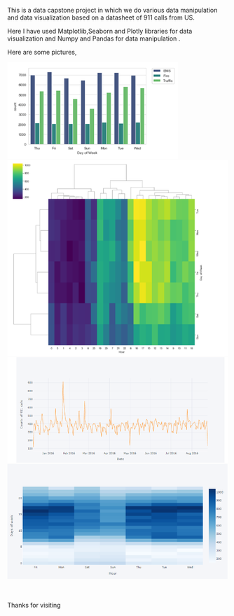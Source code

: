 This is a data capstone project in which we do various data manipulation and data visualization based on a datasheet of 911 calls from US.

Here I have used Matplotlib,Seaborn and Plotly libraries for data visualization and Numpy and Pandas for data manipulation .

Here are some pictures,

<img src="iMAGES/FirstImage.PNG">
<img src="iMAGES/heatMap.PNG">
<img src="iMAGES/Plotly.PNG">
<img src="iMAGES/Plotly_2.PNG">

<br><br>
Thanks for visiting
